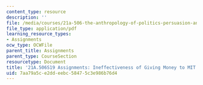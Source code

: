 ```yaml
---
content_type: resource
description: ''
file: /media/courses/21a-506-the-anthropology-of-politics-persuasion-and-power-spring-2019/7aa79a5ce2ddeebc58475c3e986b76d4_MIT21A_506S19_FinalPaperExample2.pdf
file_type: application/pdf
learning_resource_types:
- Assignments
ocw_type: OCWFile
parent_title: Assignments
parent_type: CourseSection
resourcetype: Document
title: '21A.506S19 Assignments: Ineffectiveness of Giving Money to MIT'
uid: 7aa79a5c-e2dd-eebc-5847-5c3e986b76d4
---
```

